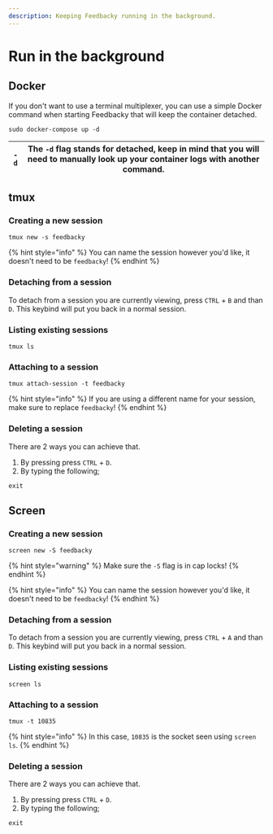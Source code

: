 ```yaml
---
description: Keeping Feedbacky running in the background.
---
```


# Run in the background

## Docker

If you don't want to use a terminal multiplexer, you can use a simple Docker command when starting Feedbacky that will keep the container detached.

```
sudo docker-compose up -d
```

| `-d` | The `-d` flag stands for detached, keep in mind that you will need to manually look up your container logs with another command. |
| ---- | -------------------------------------------------------------------------------------------------------------------------------- |

## tmux

### Creating a new session

```
tmux new -s feedbacky
```

{% hint style="info" %}
You can name the session however you'd like, it doesn't need to be `feedbacky`!
{% endhint %}

### Detaching from a session

To detach from a session you are currently viewing, press `CTRL` + `B` and than `D`. This keybind will put you back in a normal session.

### Listing existing sessions

```
tmux ls
```

### Attaching to a session

```
tmux attach-session -t feedbacky
```

{% hint style="info" %}
If you are using a different name for your session, make sure to replace `feedbacky`!
{% endhint %}

### Deleting a session

There are 2 ways you can achieve that.

1. By pressing press `CTRL` + `D`.
2. By typing the following;

```
exit
```

## Screen

### Creating a new session

```
screen new -S feedbacky
```

{% hint style="warning" %}
Make sure the `-S` flag is in cap locks!
{% endhint %}

{% hint style="info" %}
You can name the session however you'd like, it doesn't need to be `feedbacky`!
{% endhint %}

### Detaching from a session

To detach from a session you are currently viewing, press `CTRL` + `A` and than `D`. This keybind will put you back in a normal session.

### Listing existing sessions

```
screen ls
```

### Attaching to a session

```
tmux -t 10835
```

{% hint style="info" %}
In this case, `10835` is the socket seen using `screen ls`.
{% endhint %}

### Deleting a session

There are 2 ways you can achieve that.

1. By pressing press `CTRL` + `D`.
2. By typing the following;

```
exit
```

